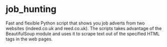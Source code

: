 # job_hunting

Fast and flexible Python script that shows you job adverts from two websites (indeed.co.uk and reed.co.uk).
The scripts takes advantage of the BeautifulSoup module and uses it to scrape text out of the specified HTML tags in the web pages.
